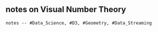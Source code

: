 ## notes on Visual Number Theory

```text
notes -- #Data_Science, #D3, #Geometry, #Data_Streaming
```

